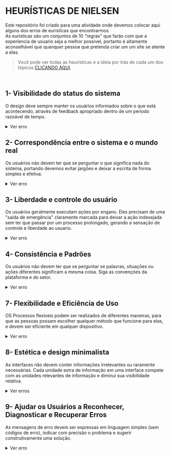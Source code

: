 # HEURÍSTICAS DE NIELSEN

Este repositório foi criado para uma atividade onde devemos colocar aqui alguns dos erros de euristicas que encontrarmos.
<br> As euristicas são um conjuntos de 10 "regras" que farão com que a experiencia de usuario seja a melhor possivel, portanto é altamente aconselhável que quanquer pessoa que pretenda criar um um site se atente a elas.   

>Você pode ver todas as heurísticas e a ideia por trás de cada um dos tópicos [CLICANDO AQUI](https://www.nngroup.com/articles/ten-usability-heuristics/).

<br>

## 1- Visibilidade do status do sistema

O design deve sempre manter os usuários informados sobre o que está acontecendo, através de feedback apropriado dentro de um período razoável de tempo.


<details>
   <summary>Ver erro</summary>
   O site possui muitos tipos de redirecionementos neste caso eu usei 3 deles que estão apontados, porém não é visualmente claro onde da pagina eu estou para facilitar a navegação.
   
  ![image](https://github.com/Gabriel4SS/Bertoti/blob/main/euristicas/assets/eu%201.png)

</details>


</details>

## 2- Correspondência entre o sistema e o mundo real
Os usuários não devem ter que se perguntar o que significa nada do sistema, portando devemos evitar jargões e deixar a escrita de forma simples e efetiva.  


<details>
   <summary>Ver erro</summary>
  Uso de abreviações que muitos podem não saber o significado e mudanças de idioma são coisas que devemos evitar 
   
![exemplo9](https://github.com/Gabriel4SS/Bertoti/blob/main/euristicas/assets/eu%202.png)
</details>


##  3- Liberdade e controle do usuário
Os usuários geralmente executam ações por engano. Eles precisam de uma "saída de emergência" claramente marcada para deixar a ação indesejada sem ter que passar por um processo prolongado, gerando a sensação de controle e liberdade ao usuario.

<details>
   <summary>Ver erro</summary>
   a partir do momento em que eu clico em comprar o produto, não aparece mais a opção de calcelar a compra ou voltar a vizualizar equipamentos parecidos. Assim induzindo com que a compra seja feita, dificultando o controle de escolha do usuario.   
   
![exemplo9](https://github.com/Gabriel4SS/Bertoti/blob/main/euristicas/assets/eu%203.png)


</details>

##  4- Consistência e Padrões
Os usuários não devem ter que se perguntar se palavras, situações ou ações diferentes significam a mesma coisa. Siga as convenções da plataforma e do setor.
<details>
   <summary>Ver erro</summary>
   como o site é inteiro na tematica vermelha, por muitas vezes botões que nos fazem avançar são vermelhos, quebrando a  expectativa do usuario que geralmente vai por instinto diretamente nos botões vermelhos com o intuito de parar processos ou voltar.  
   
   ![image](https://github.com/Gabriel4SS/Bertoti/blob/main/euristicas/assets/eu%204.png)

</details>

##  7- Flexibilidade e Eficiência de Uso
OS Processos flexíveis podem ser realizados de diferentes maneiras, para que as pessoas possam escolher qualquer método que funcione para elas, e devem ser eficiente em qualquer dispositivo.

<details>
   <summary>Ver erro</summary>
   Aqui podemos ver um problema de responsividade no site da vivo. onde icones ficam fora da tela em casos de vizuaçlização via smartphone. mesmo que seja possível rolar a a tela até estes icones, não há indicação alguma sobre essa opção. 
   
![image](https://github.com/Gabriel4SS/Bertoti/blob/main/euristicas/assets/eu%207.png)
![image](https://github.com/Gabriel4SS/Bertoti/blob/main/euristicas/assets/eu%207.1.png)


</details>

##  8- Estética e design minimalista
As interfaces não devem conter informações irrelevantes ou raramente necessárias. Cada unidade extra de informação em uma interface compete com as unidades relevantes de informação e diminui sua visibilidade relativa.

<details>
   <summary>Ver erros</summary>
   As interfaces estão extremamente poluídas visaulmente, contendo muitos elementos chamativos, tirando o foco do usuario da informação principal, além de problemas de contraste.

   
   ![image](https://github.com/Gabriel4SS/Bertoti/blob/main/euristicas/assets/eu%208.1.jpeg)

   ![image](https://github.com/Gabriel4SS/Bertoti/blob/main/euristicas/assets/eu%208.2.jpg)

   ![image](https://github.com/Gabriel4SS/Bertoti/blob/main/euristicas/assets/eu%208.jpeg)

</details>

##  9- Ajudar os Usuários a Reconhecer, Diagnosticar e Recuperar Erros
As mensagens de erro devem ser expressas em linguagem simples (sem códigos de erro), indicar com precisão o problema e sugerir construtivamente uma solução.

<details>
   <summary>Ver erro</summary>
   Neste caso o site nos responde com uma mensagem de erro na autenticação, e nos mostra quais dados ele quer. porém não fala se o erro é de senha/usuario ou dominío incorreto.  
   
![exemplo9](https://github.com/Gabriel4SS/Bertoti/blob/main/euristicas/assets/eu%209.png)


</details>
